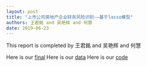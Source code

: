 ```yaml
---
layout: post
title: "上市公司房地产企业财务风险识别——基于lasso模型"
authors: 王君銘 and 吴艳辉 and 何慧
date: 2019-06-23
---
```


This report is completed by 王君銘 and 吴艳辉 and 何慧

Here is our  [final]({{site.baseurl}}/assets/final.pdf)
Here is our  [data]({/assets/data.csv)
Here is our  [code](/assets/code.do)
